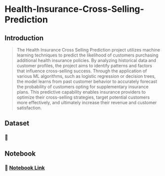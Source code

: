 # Health-Insurance-Cross-Selling-Prediction

## Introduction

> The Health Insurance Cross Selling Prediction project utilizes machine learning techniques to predict the likelihood of customers purchasing additional health insurance policies. By analyzing historical data and customer profiles, the project aims to identify patterns and factors that influence cross-selling success. Through the application of various ML algorithms, such as logistic regression or decision trees, the model learns from past customer behavior to accurately forecast the probability of customers opting for supplementary insurance plans. This predictive capability enables insurance providers to optimize their cross-selling strategies, target potential customers more effectively, and ultimately increase their revenue and customer satisfaction.

## Dataset
### :link: 

## Notebook 
### :link: [Notebook Link](https://github.com/Sai-Rama-Kopparty/Health-Insurance-Cross-Selling-Prediction/blob/main/cross-selling.ipynb)
